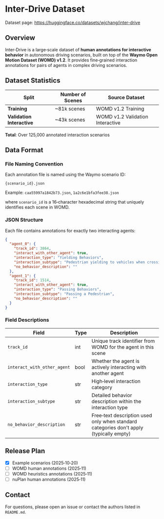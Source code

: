 # **Inter‑Drive Dataset**

Dataset page: https://huggingface.co/datasets/wjchang/inter-drive

## **Overview**

Inter‑Drive is a large‑scale dataset of **human annotations for interactive behavior** in autonomous driving scenarios, built on top of the **Waymo Open Motion Dataset (WOMD) v1.2**. It provides fine‑grained interaction annotations for pairs of agents in complex driving scenarios.

## **Dataset Statistics**

| Split | Number of Scenes | Source Dataset |
| --- | --- | --- |
| **Training** | ~81k scenes | WOMD v1.2 Training |
| **Validation Interactive** | ~43k scenes | WOMD v1.2 Validation Interactive |

**Total**: Over 125,000 annotated interaction scenarios

## **Data Format**

### **File Naming Convention**

Each annotation file is named using the Waymo scenario ID:

```
{scenario_id}.json
```

Example: `caa55997a1842b73.json`, `1a2c6e1bfa3fee38.json`

where `scenario_id` is a 16‑character hexadecimal string that uniquely identifies each scene in WOMD.

### **JSON Structure**

Each file contains annotations for exactly two interacting agents:

```json
{
  "agent_0": {
    "track_id": 3864,
    "interact_with_other_agent": true,
    "interaction_type": "Yielding Behaviors",
    "interaction_subtype": "Pedestrian yielding to vehicles when crossing",
    "no_behavior_description": ""
  },
  "agent_1": {
    "track_id": 1514,
    "interact_with_other_agent": true,
    "interaction_type": "Passing Behaviors",
    "interaction_subtype": "Passing a Pedestrian",
    "no_behavior_description": ""
  }
}

```

### **Field Descriptions**

| Field | Type | Description |
| --- | --- | --- |
| `track_id` | int | Unique track identifier from WOMD for the agent in this scene |
| `interact_with_other_agent` | bool | Whether the agent is actively interacting with another agent |
| `interaction_type` | str | High‑level interaction category |
| `interaction_subtype` | str | Detailed behavior description within the interaction type |
| `no_behavior_description` | str | Free‑text description used only when standard categories don't apply (typically empty) |

## **Release Plan**

- [x] Example scenarios (2025‑10‑20)
- [ ] WOMD human annotations (2025‑11)
- [ ] WOMD heuristics annotations (2025‑11)
- [ ] nuPlan human annotations (2025‑11)

## **Contact**

For questions, please open an issue or contact the authors listed in `README.md`.